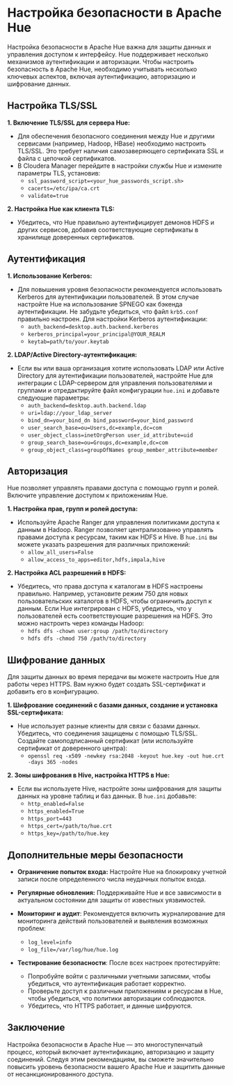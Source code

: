 # Настройка безопасности в Apache Hue

Настройка безопасности в Apache Hue важна для защиты данных и управления доступом к интерфейсу. Hue поддерживает несколько механизмов аутентификации и авторизации. Чтобы настроить безопасность в Apache Hue, необходимо учитывать несколько ключевых аспектов, включая аутентификацию, авторизацию и шифрование данных.

## Настройка TLS/SSL

**1. Включение TLS/SSL для сервера Hue:**

-   Для обеспечения безопасного соединения между Hue и другими сервисами (например, Hadoop, HBase) необходимо настроить TLS/SSL. Это требует наличия самозаверяющего сертификата SSL и файла с цепочкой сертификатов.
- В Cloudera Manager перейдите в настройки службы Hue и измените параметры TLS, установив:
	-   `ssl_password_script=<your_hue_passwords_script.sh>`
	-   `cacerts=/etc/ipa/ca.crt`
	-   `validate=true`

**2. Настройка Hue как клиента TLS:**

-   Убедитесь, что Hue правильно аутентифицирует демонов HDFS и других сервисов, добавив соответствующие сертификаты в хранилище доверенных сертификатов.

## Аутентификация

**1. Использование Kerberos:**

-   Для повышения уровня безопасности рекомендуется использовать Kerberos для аутентификации пользователей. В этом случае настройте Hue на использование SPNEGO как бэкенда аутентификации. Не забудьте убедиться, что файл `krb5.conf` правильно настроен. Для настройки Kerberos аутентификации:
	- `auth_backend=desktop.auth.backend.kerberos`
	- `kerberos_principal=your_principal@YOUR_REALM`
	- `keytab=path/to/your.keytab` 

**2. LDAP/Active Directory-аутентификация:**

-   Если вы или ваша организация хотите использовать LDAP или Active Directory для аутентификации пользователей, настройте Hue для интеграции с LDAP-сервером для управления пользователями и группами и отредактируйте файл конфигурации `hue.ini` и добавьте следующие параметры:
	- `auth_backend=desktop.auth.backend.ldap`
	- `uri=ldap://your_ldap_server`
	- `bind_dn=your_bind_dn bind_password=your_bind_password`
	- `user_search_base=ou=Users,dc=example,dc=com`
	- `user_object_class=inetOrgPerson user_id_attribute=uid`
	- `group_search_base=ou=Groups,dc=example,dc=com`
	- `group_object_class=groupOfNames group_member_attribute=member`

## Авторизация

Hue позволяет управлять правами доступа с помощью групп и ролей. Включите управление доступом к приложениям Hue.

**1. Настройка прав, групп и ролей доступа:**

-   Используйте Apache Ranger для управления политиками доступа к данным в Hadoop. Ranger позволяет централизованно управлять правами доступа к ресурсам, таким как HDFS и Hive. В `hue.ini` вы можете указать разрешения для различных приложений:
	- `allow_all_users=False`
	- `allow_access_to_apps=editor,hdfs,impala,hive`

**2. Настройка ACL разрешений в HDFS:**

-   Убедитесь, что права доступа к каталогам в HDFS настроены правильно. Например, установите режим 750 для новых пользовательских каталогов в HDFS, чтобы ограничить доступ к данным. Если Hue интегрирован с HDFS, убедитесь, что у пользователей есть соответствующие разрешения на HDFS. Это можно настроить через команды Hadoop:
	- `hdfs dfs -chown user:group /path/to/directory`
	- `hdfs dfs -chmod 750 /path/to/directory`

## Шифрование данных

Для защиты данных во время передачи вы можете настроить Hue для работы через HTTPS. Вам нужно будет создать SSL-сертификат и добавить его в конфигурацию.

**1. Шифрование соединений с базами данных, создание и установка SSL-сертификата:**

-   Hue использует разные клиенты для связи с базами данных. Убедитесь, что соединения защищены с помощью TLS/SSL. Создайте самоподписанный сертификат (или используйте сертификат от доверенного центра):
	- `openssl req -x509 -newkey rsa:2048 -keyout hue.key -out hue.crt -days 365 -nodes`

**2. Зоны шифрования в Hive, настройка HTTPS в Hue:**

-   Если вы используете Hive, настройте зоны шифрования для защиты данных на уровне таблиц и баз данных. В `hue.ini` добавьте:
	- `http_enabled=False`
	- `https_enabled=True`
	- `https_port=443`
	- `https_cert=/path/to/hue.crt`
	- `https_key=/path/to/hue.key`

## Дополнительные меры безопасности

-   **Ограничение попыток входа:** Настройте Hue на блокировку учетной записи после определенного числа неудачных попыток входа.

-   **Регулярные обновления:** Поддерживайте Hue и все зависимости в актуальном состоянии для защиты от известных уязвимостей.

- **Мониторинг и аудит**: Рекомендуется включить журналирование для мониторинга действий пользователей и выявления возможных проблем:
	- `log_level=info`
	- `log_file=/var/log/hue/hue.log`

- **Тестирование безопасности**: После всех настроек протестируйте:

	-   Попробуйте войти с различными учетными записями, чтобы убедиться, что аутентификация работает корректно.
	-   Проверьте доступ к различным приложениям и ресурсам в Hue, чтобы убедиться, что политики авторизации соблюдаются.
	-   Убедитесь, что HTTPS работает, и данные шифруются.

## Заключение

Настройка безопасности в Apache Hue — это многоступенчатый процесс, который включает аутентификацию, авторизацию и защиту соединений. Следуя этим рекомендациям, вы сможете значительно повысить уровень безопасности вашего Apache Hue и защитить данные от несанкционированного доступа.